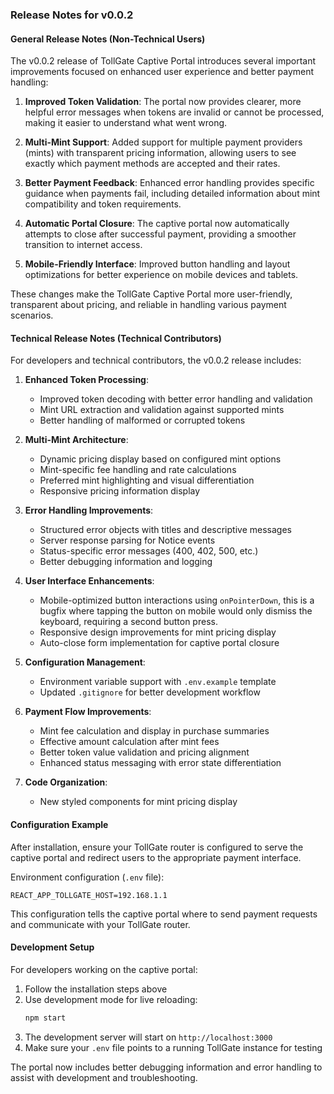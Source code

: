 ### Release Notes for v0.0.2

#### General Release Notes (Non-Technical Users)

The v0.0.2 release of TollGate Captive Portal introduces several important improvements focused on enhanced user experience and better payment handling:

1. **Improved Token Validation**: The portal now provides clearer, more helpful error messages when tokens are invalid or cannot be processed, making it easier to understand what went wrong.

2. **Multi-Mint Support**: Added support for multiple payment providers (mints) with transparent pricing information, allowing users to see exactly which payment methods are accepted and their rates.

3. **Better Payment Feedback**: Enhanced error handling provides specific guidance when payments fail, including detailed information about mint compatibility and token requirements.

4. **Automatic Portal Closure**: The captive portal now automatically attempts to close after successful payment, providing a smoother transition to internet access.

5. **Mobile-Friendly Interface**: Improved button handling and layout optimizations for better experience on mobile devices and tablets.

These changes make the TollGate Captive Portal more user-friendly, transparent about pricing, and reliable in handling various payment scenarios.

#### Technical Release Notes (Technical Contributors)

For developers and technical contributors, the v0.0.2 release includes:

1. **Enhanced Token Processing**:
   - Improved token decoding with better error handling and validation
   - Mint URL extraction and validation against supported mints
   - Better handling of malformed or corrupted tokens

2. **Multi-Mint Architecture**:
   - Dynamic pricing display based on configured mint options
   - Mint-specific fee handling and rate calculations
   - Preferred mint highlighting and visual differentiation
   - Responsive pricing information display

3. **Error Handling Improvements**:
   - Structured error objects with titles and descriptive messages
   - Server response parsing for Notice events
   - Status-specific error messages (400, 402, 500, etc.)
   - Better debugging information and logging

4. **User Interface Enhancements**:
   - Mobile-optimized button interactions using `onPointerDown`, this is a bugfix where tapping the button on mobile would only dismiss the keyboard, requiring a second button press.
   - Responsive design improvements for mint pricing display
   - Auto-close form implementation for captive portal closure

5. **Configuration Management**:
   - Environment variable support with `.env.example` template
   - Updated `.gitignore` for better development workflow

6. **Payment Flow Improvements**:
   - Mint fee calculation and display in purchase summaries
   - Effective amount calculation after mint fees
   - Better token value validation and pricing alignment
   - Enhanced status messaging with error state differentiation

7. **Code Organization**:
   - New styled components for mint pricing display

#### Configuration Example

After installation, ensure your TollGate router is configured to serve the captive portal and redirect users to the appropriate payment interface.

Environment configuration (`.env` file):
```
REACT_APP_TOLLGATE_HOST=192.168.1.1
```

This configuration tells the captive portal where to send payment requests and communicate with your TollGate router.

#### Development Setup

For developers working on the captive portal:

1. Follow the installation steps above
2. Use development mode for live reloading:
   ```bash
   npm start
   ```
3. The development server will start on `http://localhost:3000`
4. Make sure your `.env` file points to a running TollGate instance for testing

The portal now includes better debugging information and error handling to assist with development and troubleshooting.